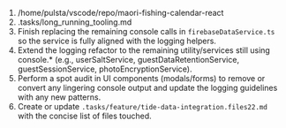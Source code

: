 1. /home/pulsta/vscode/repo/maori-fishing-calendar-react
2. .tasks/long_running_tooling.md
3. Finish replacing the remaining console calls in `firebaseDataService.ts` so the service is fully aligned with the logging helpers.
4. Extend the logging refactor to the remaining utility/services still using console.* (e.g., userSaltService, guestDataRetentionService, guestSessionService, photoEncryptionService).
5. Perform a spot audit in UI components (modals/forms) to remove or convert any lingering console output and update the logging guidelines with any new patterns.
6. Create or update `.tasks/feature/tide-data-integration.files22.md` with the concise list of files touched.
